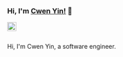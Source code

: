 ### Hi, I'm [Cwen Yin!](https://int64.me) 👋

<a href="https://twitter.com/CWenYin">
  <img align="left" alt="Anurag Hazra | Twitter" width="21px" src="https://raw.githubusercontent.com/anuraghazra/anuraghazra/master/assets/twitter.svg" />
</a>

<br />
<br />

Hi, I'm Cwen Yin, a software engineer.


